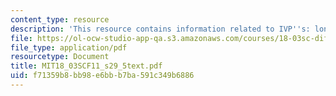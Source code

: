 ```yaml
---
content_type: resource
description: 'This resource contains information related to IVP''s: longer examples.'
file: https://ol-ocw-studio-app-qa.s3.amazonaws.com/courses/18-03sc-differential-equations-fall-2011/f71359b8bb98e6bbb7ba591c349b6886_MIT18_03SCF11_s29_5text.pdf
file_type: application/pdf
resourcetype: Document
title: MIT18_03SCF11_s29_5text.pdf
uid: f71359b8-bb98-e6bb-b7ba-591c349b6886
---
```

